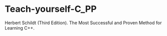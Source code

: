 # Teach-yourself-C_PP
Herbert Schildt (Third Edition). The Most Successful and Proven Method for Learning C++. 
